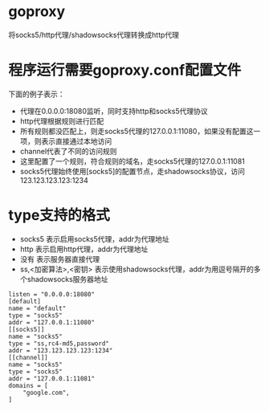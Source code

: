 # goproxy
将socks5/http代理/shadowsocks代理转换成http代理
# 程序运行需要goproxy.conf配置文件
下面的例子表示：
- 代理在0.0.0.0:18080监听，同时支持http和socks5代理协议
- http代理根据规则进行匹配
- 所有规则都没匹配上，则走socks5代理的127.0.0.1:11080，如果没有配置这一项，则表示直接通过本地访问
- channel代表了不同的访问规则
- 这里配置了一个规则，符合规则的域名，走socks5代理的127.0.0.1:11081
- socks5代理始终使用[socks5]的配置节点，走shadowsocks协议，访问123.123.123.123:1234

# type支持的格式
- socks5 表示启用socks5代理，addr为代理地址
- http 表示启用http代理，addr为代理地址
- 没有 表示服务器直接代理
- ss,<加密算法>,<密钥> 表示使用shadowsocks代理，addr为用逗号隔开的多个shadowsocks服务器地址


```
listen = "0.0.0.0:18080"
[default]
name = "default"
type = "socks5"
addr = "127.0.0.1:11080"
[[socks5]]
name = "socks5"
type = "ss,rc4-md5,password"
addr = "123.123.123.123:1234"
[[channel]]
name = "socks5"
type = "socks5"
addr = "127.0.0.1:11081"
domains = [
    "google.com",
]
```
